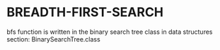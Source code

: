 # BREADTH-FIRST-SEARCH
bfs function is written in the binary search tree class in data structures section: BinarySearchTree.class 